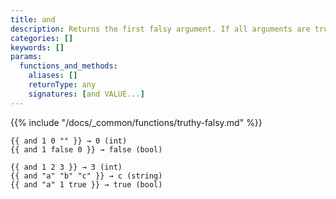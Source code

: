 ```yaml
---
title: and
description: Returns the first falsy argument. If all arguments are truthy, returns the last argument.
categories: []
keywords: []
params:
  functions_and_methods:
    aliases: []
    returnType: any
    signatures: [and VALUE...]
---
```


{{% include "/docs/_common/functions/truthy-falsy.md" %}}

```go-html-template
{{ and 1 0 "" }} → 0 (int)
{{ and 1 false 0 }} → false (bool)

{{ and 1 2 3 }} → 3 (int)
{{ and "a" "b" "c" }} → c (string)
{{ and "a" 1 true }} → true (bool)
```

